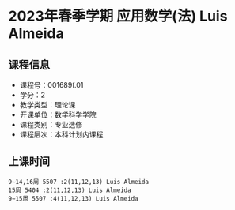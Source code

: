 # 2023年春季学期 应用数学(法) Luis Almeida






## 课程信息

- 课程号：001689f.01
- 学分：2
- 教学类型：理论课
- 开课单位：数学科学学院
- 课程类别：专业选修
- 课程层次：本科计划内课程

## 上课时间

```
9~14,16周 5507 :2(11,12,13) Luis Almeida
15周 5404 :2(11,12,13) Luis Almeida
9~15周 5507 :4(11,12,13) Luis Almeida
```

